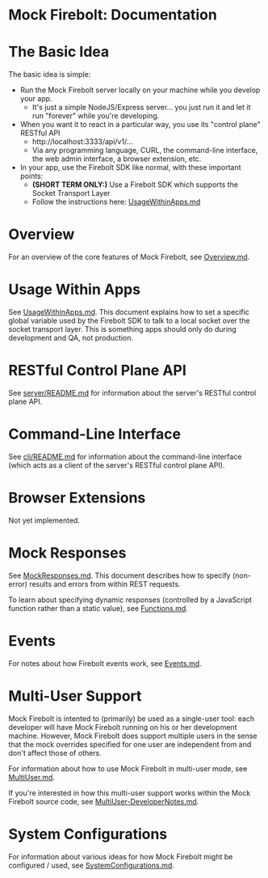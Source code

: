 Mock Firebolt: Documentation
============================

# The Basic Idea

The basic idea is simple:

- Run the Mock Firebolt server locally on your machine while you develop your app.
  - It's just a simple NodeJS/Express server... you just run it and let it run "forever" while you're developing.
- When you want it to react in a particular way, you use its "control plane" RESTful API
  - http://localhost:3333/api/v1/...
  - Via any programming language, CURL, the command-line interface, the web admin interface, a browser extension, etc.
- In your app, use the Firebolt SDK like normal, with these important points:
  - **(SHORT TERM ONLY:)** Use a Firebolt SDK which supports the Socket Transport Layer
  - Follow the instructions here: [UsageWithinApps.md](./UsageWithinApps.md)


# Overview

For an overview of the core features of Mock Firebolt, see [Overview.md](./Overview.md).


# Usage Within Apps

See [UsageWithinApps.md](./UsageWithinApps.md). This document explains how to set a specific global variable used by the Firebolt SDK to talk to a local socket over the socket transport layer. This is something apps should only do during development and QA, not production.


# RESTful Control Plane API

See [server/README.md](../server/README.md) for information about the server's RESTful control plane API.


# Command-Line Interface

See [cli/README.md](../cli/README.md) for information about the command-line interface (which acts as a client of the server's RESTful control plane API).


# Browser Extensions

Not yet implemented.


# Mock Responses

See [MockResponses.md](./MockResponses.md). This document describes how to specify (non-error) results and errors from within REST requests.

To learn about specifying dynamic responses (controlled by a JavaScript function rather than a static value), see [Functions.md](./Functions.md).


# Events

For notes about how Firebolt events work, see [Events.md](./Events.md).


# Multi-User Support

Mock Firebolt is intented to (primarily) be used as a single-user tool: each developer will have Mock Firebolt running on his or her development machine. However, Mock Firebolt does support multiple users in the sense that the mock overrides specified for one user are independent from and don't affect those of others.

For information about how to use Mock Firebolt in multi-user mode, see [MultiUser.md](./MultiUser.md).

If you're interested in how this multi-user support works within the Mock Firebolt source code, see [MultiUser-DeveloperNotes.md](./MultiUser-DeveloperNotes.md).


# System Configurations

For information about various ideas for how Mock Firebolt might be configured / used, see [SystemConfigurations.md](./SystemConfigurations.md).
